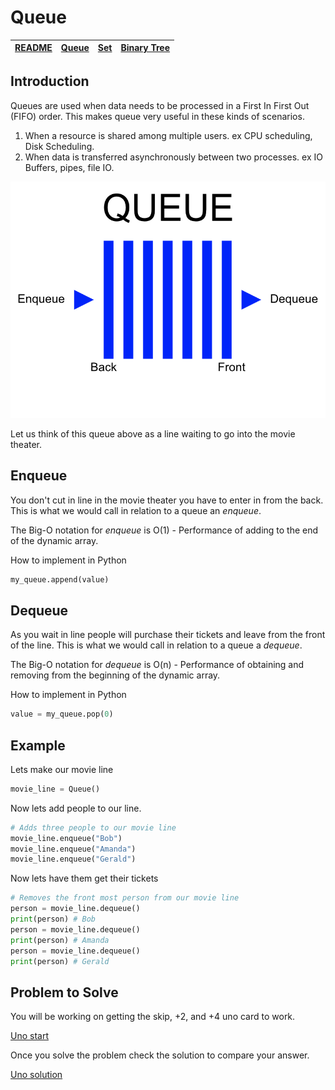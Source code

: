 # Queue

| [README](../README.md) | [Queue](queue.md) | [Set](set.md) | [Binary Tree](binaryTree.md) |
| ---------------------- | ----------------- | ------------- | ---------------------------- |

## Introduction

Queues are used when data needs to be processed in a First In First Out (FIFO) order. This makes queue very useful in these kinds of scenarios.

1. When a resource is shared among multiple users. ex CPU scheduling, Disk Scheduling.
2. When data is transferred asynchronously between two processes. ex IO Buffers, pipes, file IO.

![](../images/queue.png)

Let us think of this queue above as a line waiting to go into the movie theater.

## Enqueue

You don't cut in line in the movie theater you have to enter in from the back. This is what we would call in relation to a queue an _enqueue_.

The Big-O notation for _enqueue_ is O(1) - Performance of adding to the end of the dynamic array.

How to implement in Python

```python
my_queue.append(value)
```

## Dequeue

As you wait in line people will purchase their tickets and leave from the front of the line. This is what we would call in relation to a queue a _dequeue_.

The Big-O notation for _dequeue_ is O(n) - Performance of obtaining and removing from the beginning of the dynamic array.

How to implement in Python

```python
value = my_queue.pop(0)
```

## Example

Lets make our movie line

```python
movie_line = Queue()
```

Now lets add people to our line.

```python
# Adds three people to our movie line
movie_line.enqueue("Bob")
movie_line.enqueue("Amanda")
movie_line.enqueue("Gerald")
```

Now lets have them get their tickets

```python
# Removes the front most person from our movie line
person = movie_line.dequeue()
print(person) # Bob
person = movie_line.dequeue()
print(person) # Amanda
person = movie_line.dequeue()
print(person) # Gerald
```

## Problem to Solve

You will be working on getting the skip, +2, and +4 uno card to work.

[Uno start](../practice_problems/queue_start.py)

Once you solve the problem check the solution to compare your answer.

[Uno solution](../practice_problems/queue_solution.py)
